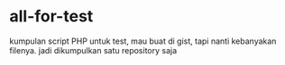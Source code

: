 # all-for-test


kumpulan script PHP untuk test, mau buat di gist, tapi nanti kebanyakan filenya.
jadi dikumpulkan satu repository saja
